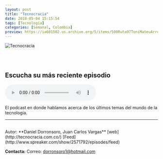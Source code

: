 ```yaml
---
layout: post
title: "Tecnocracia"
date: 2018-05-04 15:15:54
tags: [Tecnología]
categories: [Semanal, Colombia]
preview: https://ia601502.us.archive.org/5/items/500Ruta97ToniMateuArrom/300TecnocraciaLogo-DanielDorronsoro.png
---
```


![Tecnocracia](https://ia601502.us.archive.org/5/items/500Ruta97ToniMateuArrom/500TecnocraciaLogo-DanielDorronsoro.png)

<br/>
<br/>

## Escucha su más reciente episodio

<!--reproductor-feed=http://www.spreaker.com/show/2571792/episodes/feed-->
<!--reproductor-start-->
<audio id="audio" preload="auto" controls="" src="http://dts.podtrac.com/redirect.mp3/api.spreaker.com/download/episode/15988113/49.mp3"></audio>
<!--reproductor-end-->

El podcast en donde hablamos acerca de los últimos temas del mundo de la tecnología.  

_ _ _
<br>
Autor: **Daniel Dorronsoro, Juan Carlos Vargas**  
[web](http://tecnocracia.com.co/)  
[Feed](http://www.spreaker.com/show/2571792/episodes/feed)  


**Contacta:**
Correo: [dorronsoro1@hotmail.com](mailto:dorronsoro1@hotmail.com)  
